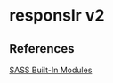 # responslr v2

## References

[SASS Built-In Modules](https://github.com/sass/sass/blob/main/accepted/module-system.md#built-in-modules-1)
